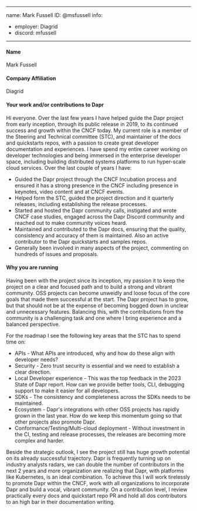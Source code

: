 -------------------------------------------------------------
name: Mark Fussell
ID: @msfussell
info:
  - employer: Diagrid
  - discord: mfussell
-------------------------------------------------------------

#### Name
Mark Fussell

#### Company Affiliation
Diagrid

#### Your work and/or contributions to Dapr
Hi everyone. Over the last few years I have helped guide the Dapr project from early inception, through its public release in 2019, to its continued success and growth within the CNCF today. My current role is a member of the Steering and Technical committee (STC), and maintainer of the docs and quickstarts repos, with a passion to create great developer documentation and experiences. I have spend my entire career working on developer technologies and being immersed in the enterprise developer space, including building distributed systems platforms to run hyper-scale cloud services. 
Over the last couple of years I have: 
- Guided the Dapr project through the CNCF Incubation process and ensured it has a strong presence in the CNCF including presence in keynotes, video content and at CNCF events.
- Helped form the STC, guided the project direction and it quarterly releases, including establishing the release processes. 
- Started and hosted the Dapr community calls, instigated and wrote CNCF case studies, engaged across the Dapr Discord community and reached out to make community voices heard.
- Maintained and contributed to the Dapr docs, ensuring that the quality, consistency and accuracy of them is maintained. Also an active contributor to the Dapr quickstarts and samples repos.
- Generally been involved in many aspects of the project, commenting on hundreds of issues and proposals.

#### Why you are running

Having been with the project since its inception, my passion it to keep the project on a clear and focused path and to build a strong and vibrant community. OSS projects can become unweidly and loose focus of the core goals that made them successful at the start. The Dapr project has to grow, but that should not be at the expense of becoming bogged down in unclear and unnecessary features. Balancing this, with the contributions from the community is a challenging task and one where I bring experience and a balanced perspective. 

For the roadmap I see the following key areas that the STC has to spend time on:
 
 - APIs - What APIs are introduced, why and how do these align with developer needs?
 - Security - Zero trust security is essential and we need to establish a clear direction.
 - Local Developer experience - This was the top feedback in the 2023 State of Dapr report. How can we provide better tools, CLI, debugging support to make it easier for all developers. 
 - SDKs - The consistency and completeness across the SDKs needs to be maintained.
 - Ecosystem - Dapr's integrations with other OSS projects has rapidly grown in the last year. How do we keep this momentum going so that other projects also promote Dapr. 
 - Conformance/Testing/Multi-cloud deployment - Without investment in the CI, testing and release processes, the releases are becoming more complex and harder.

Beside the strategic outlook, I see the project still has huge growth potential on its already successful trajectory. Dapr is frequently turning up on industry analysts radars, we can double the number of contributors in the next 2 years and more organization are realizing that Dapr, with platforms like Kubernetes, is an ideal combination. To achieve this I will work tirelessly to promote Dapr within the CNCF, work with all organizations to incorporate Dapr and build a vocal, vibrant community. On a contribution level, I review practically every docs and quickstart repo PR and hold all dos contributors to an high bar in their documentation writing. 

